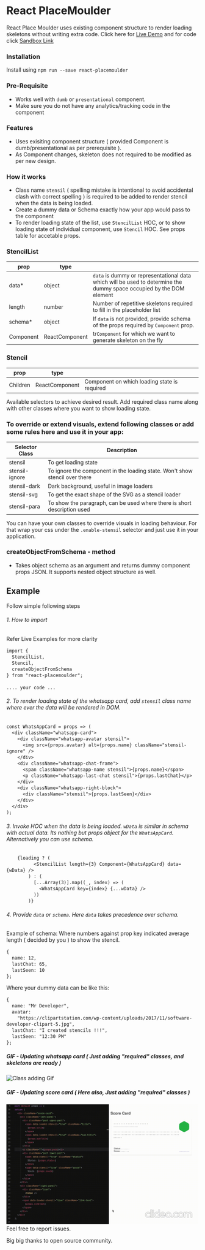 # React PlaceMoulder
React Place Moulder uses existing component structure to render loading skeletons without writing extra code.
Click here for [Live Demo](https://mrq2t.csb.app/) and for code click [Sandbox Link](https://codesandbox.io/s/stensils-mrq2t)

### Installation
Install using `npm run --save react-placemoulder`

### Pre-Requisite
- Works well with `dumb` or `presentational` component.
- Make sure you do not have any analytics/tracking code in the component

### Features
  - Uses exisiting component structure ( provided Component is dumb/presentational as per prerequisite ).
  - As Component changes, skeleton does not required to be modified as per new design.

### How it works
  -  Class name `stensil` ( spelling mistake is intentional to avoid accidental clash with correct spelling ) is required to be added to render stencil when the data is being loaded.
  -  Create a dummy data or Schema exactly how your app would pass to the component
  -  To render loading state of the list, use `StencilList` HOC, or to show loading state of individual component, use `Stencil` HOC. See props table for accetable props.

### StencilList
| prop               | type    |                                                                   |
|--------------------|----------|-------------------------------------------------------------------|
| data*           | object   | `data` is dummy or representational data which will be used to determine the dummy space occupied by the DOM element                                       |
| length               | number   |                      Number of repetitive skeletons required to fill in the placeholder list                                             |
| schema*          | object   | If `data` is not provided, provide schema of the props required by `Component` prop. |
| Component   | ReactComponent  | tr`Component` for which we want to generate skeleton on the fly        |

### Stencil

| prop               | type     |                                                                   |
|--------------------|----------|-------------------------------------------------------------------|
| Children           | ReactComponent | Component on which loading state is required                |

Available selectors to achieve desired result. Add required class name along with other classes where you want to show loading state.

### To override or extend visuals, extend following classes or add some rules here and use it in your app:
| Selector Class | Description |
|-|-|
| stensil | To get loading state |
| stensil-ignore | To ignore the component in the loading state. Won't show stencil over there |
| stensil-dark | Dark background, useful in image loaders |
| stensil-svg | To get the exact shape of the SVG as a stencil loader |
| stensil-para | To show the paragraph, can be used where there is short description used |

You can have your own classes to override visuals in loading behaviour.
For that wrap your css under the `.enable-stensil` selector and just use it in your application.

### createObjectFromSchema - method
- Takes object schema as an argument and returns dummy component props JSON. It supports nested object structure as well.

## Example
Follow simple following steps
###### 1. How to import
Refer Live Examples for more clarity
```
import {
  StencilList,
  Stencil,
  createObjectFromSchema
} from "react-placemoulder";

.... your code ...
```

###### 2. To render loading state of the whatsapp card, add `stensil` class name where ever the data will be rendered in DOM.

```
const WhatsAppCard = props => (
  <div className="whatsapp-card">
    <div className="whatsapp-avatar stensil">
      <img src={props.avatar} alt={props.name} className="stensil-ignore" />
    </div>
    <div className="whatsapp-chat-frame">
      <span className="whatsapp-name stensil">{props.name}</span>
      <p className="whatsapp-last-chat stensil">{props.lastChat}</p>
    </div>
    <div className="whatsapp-right-block">
      <div className="stensil">{props.lastSeen}</div>
    </div>
  </div>
);
```
###### 3. Invoke HOC when the data is being loaded. `wData` is similar in schema with actual data. Its nothing but props object for the `WhatsAppCard`. Alternatively you can use schema.
```
    {loading ? (
          <StencilList length={3} Component={WhatsAppCard} data={wData} />
        ) : (
          [...Array(3)].map((_, index) => (
            <WhatsAppCard key={index} {...wData} />
          ))
        )}
```

###### 4. Provide `data` or `schema`. Here `data` takes precedence over schema.
Example of schema: Where numbers against prop key indicated average length ( decided by you ) to show the stencil.
```
{
  name: 12,
  lastChat: 65,
  lastSeen: 10
};
```

Where your dummy data can be like this:
```
{
  name: "Mr Developer",
  avatar:
    "https://clipartstation.com/wp-content/uploads/2017/11/software-developer-clipart-5.jpg",
  lastChat: "I created stencils !!!",
  lastSeen: "12:30 PM"
};
```

##### GIF - Updating whatsapp card ( Just adding "required" classes, and skeletons are ready )
![Class adding Gif](docs/images/stencil.gif?raw=true "Title")

##### GIF - Updating score card ( Here also, Just adding "required" classes )
![Class adding Gif](docs/images/stencil-1.gif?raw=true "Title")
Feel free to report issues.

Big big thanks to open source community.
